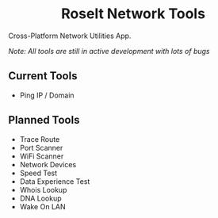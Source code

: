 <h1 align="center">
  Roselt Network Tools
</h1>

Cross-Platform Network Utilities App. 

_Note: All tools are still in active development with lots of bugs_

## Current Tools
- Ping IP / Domain

## Planned Tools
- Trace Route
- Port Scanner
- WiFi Scanner
- Network Devices
- Speed Test
- Data Experience Test
- Whois Lookup
- DNA Lookup
- Wake On LAN
